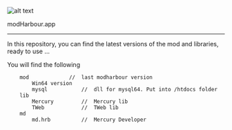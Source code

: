﻿![alt text](https://github.com/carles9000/carles9000.github.io/blob/main/images/mini-modharbour.png)

modHarbour.app
<hr>

In this repository, you can find the latest versions of the mod and libraries, ready to use ... 

You will find the following


		mod				//	last modharbour version 					
			Win64 version
			mysql 			//	dll for mysql64. Put into /htdocs folder
		lib			
			Mercury			//	Mercury lib
			TWeb			//	TWeb lib
		md
		    md.hrb			//	Mercury Developer
			
